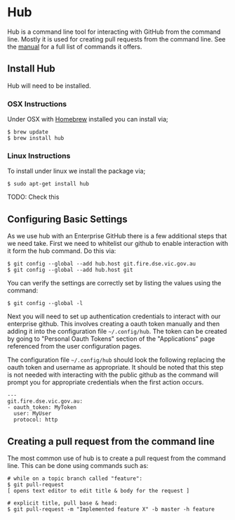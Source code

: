 # Hub

Hub is a command line tool for interacting with GitHub from the command line. Mostly it is used
for creating pull requests from the command line. See the [manual](https://hub.github.com/hub.1.html)
for a full list of commands it offers.

## Install Hub

Hub will need to be installed.

### OSX Instructions

Under OSX with [Homebrew](Homebrew.md) installed you can install via;

    $ brew update
    $ brew install hub

### Linux Instructions

To install under linux we install the package via;

    $ sudo apt-get install hub

TODO: Check this

## Configuring Basic Settings

As we use hub with an Enterprise GitHub there is a few additional steps that we need take. First we
need to whitelist our github to enable interaction with it form the hub command. Do this via:

    $ git config --global --add hub.host git.fire.dse.vic.gov.au
    $ git config --global --add hub.host git

You can verify the settings are correctly set by listing the values using the command:

    $ git config --global -l

Next you will need to set up authentication credentials to interact with our enterprise github. This
involves creating a oauth token manually and then adding it into the configuration file `~/.config/hub`.
The token can be created by going to "Personal Oauth Tokens" section of the "Applications" page referenced
from the user configuration pages.

The configuration file `~/.config/hub` should look the following replacing the oauth token and username
as appropriate. It should be noted that this step is not needed with interacting with the public github
as the command will prompt you for appropriate credentials when the first action occurs.

    ---
    git.fire.dse.vic.gov.au:
    - oauth_token: MyToken
      user: MyUser
      protocol: http

## Creating a pull request from the command line

The most common use of hub is to create a pull request from the command line. This can be done
using commands such as:

    # while on a topic branch called "feature":
    $ git pull-request
    [ opens text editor to edit title & body for the request ]

    # explicit title, pull base & head:
    $ git pull-request -m "Implemented feature X" -b master -h feature
